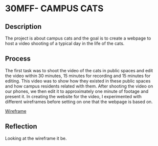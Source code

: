 <h1>30MFF- CAMPUS CATS</h1>
<h2>Description</h2>
<p>The project is about campus cats and the goal is to create a webpage to host a video shooting of a typical day in the life of the cats.</p>
<h2>Process</h2>
<p>The first task was to shoot the video of the cats in public spaces and edit the video within 30 minutes, 15 minutes for recording and 15 minutes for editing. This video was to show how they existed in these public spaces and how campus residents related with them. After shooting the video on our phones, we then edit it to approximately one minute of footage and present it. In creating the website for the video, I experimented with different wireframes before setting on one that the webpage is based on.</p>
<a href = "https://xd.adobe.com/view/2e95a716-ada6-4d1e-8e10-d03c648fcdf2-7bc6/screen/ac401f25-734b-4a61-810b-993e30078ad1">Wireframe</a>
<h2>Reflection</h2> 
<p>Looking at the wireframe it be.</p>
